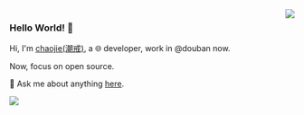 <img align='right' src='https://github-readme-stats.vercel.app/api?username=ischaojie&show_icons=true&&theme=default&hide=["contribs"]&&hide_title=true' /> 

### Hello World! 👋

Hi, I'm [chaojie(潮戒)](https://blog.chaojie.fun/), a 🌐 developer, work in @douban now.

Now, focus on open source.

💬 Ask me about anything [here](https://github.com/ischaojie/ischaojie/issues).

![](https://visitor-badge.laobi.icu/badge?page_id=ischaojie.ischaojie)



<!--

[![stat](https://github-readme-stats.vercel.app/api?username=ischaojie&show_icons=true&&theme=default&hide=["contribs"])](https://github.com/ischaojie)

[![Top Langs](https://github-readme-stats.vercel.app/api/top-langs/?username=ischaojie&layout=compact)](https://github.com/ischaojie)

<details>
<summary>CLICK ME</summary>

![ip test](https://ip.ntrqq.net/images/yosuga.png?wd=JTIw&r=f7eppzl6j6)
</details>

-->
